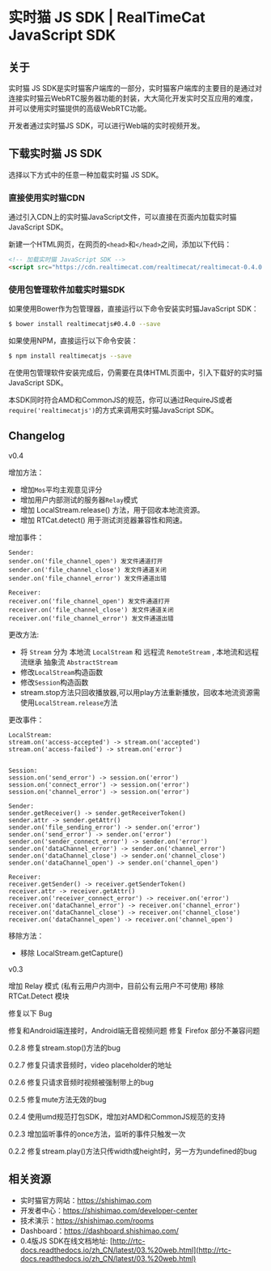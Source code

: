 # 实时猫 JS SDK | RealTimeCat JavaScript SDK  

## 关于

实时猫 JS SDK是实时猫客户端库的一部分，实时猫客户端库的主要目的是通过对连接实时猫云WebRTC服务器功能的封装，大大简化开发实时交互应用的难度，并可以使用实时猫提供的高级WebRTC功能。

开发者通过实时猫JS SDK，可以进行Web端的实时视频开发。

## 下载实时猫 JS SDK

选择以下方式中的任意一种加载实时猫 JS SDK。

### 直接使用实时猫CDN

通过引入CDN上的实时猫JavaScript文件，可以直接在页面内加载实时猫JavaScript SDK。

新建一个HTML网页，在网页的```<head>```和```</head>```之间，添加以下代码：
    
```html
<!-- 加载实时猫 JavaScript SDK -->
<script src="https://cdn.realtimecat.com/realtimecat/realtimecat-0.4.0.min.js"></script>
```

### 使用包管理软件加载实时猫SDK

如果使用Bower作为包管理器，直接运行以下命令安装实时猫JavaScript SDK：

```bash
$ bower install realtimecatjs#0.4.0 --save
```

如果使用NPM，直接运行以下命令安装：

```bash
$ npm install realtimecatjs --save
```

在使用包管理软件安装完成后，仍需要在具体HTML页面中，引入下载好的实时猫JavaScript SDK。

本SDK同时符合AMD和CommonJS的规范，你可以通过RequireJS或者`require('realtimecatjs')`的方式来调用实时猫JavaScript SDK。

## Changelog

v0.4

增加方法：

- 增加`Mos`平均主观意见评分
- 增加用户内部测试的服务器`Relay`模式
- 增加 LocalStream.release() 方法，用于回收本地流资源。
- 增加 RTCat.detect() 用于测试浏览器兼容性和网速。

增加事件：

```
Sender:
sender.on('file_channel_open') 发文件通道打开
sender.on('file_channel_close') 发文件通道关闭
sender.on('file_channel_error') 发文件通道出错

Receiver:
receiver.on('file_channel_open') 发文件通道打开
receiver.on('file_channel_close') 发文件通道关闭
receiver.on('file_channel_error') 发文件通道出错
```


更改方法:

- 将 `Stream` 分为 本地流 `LocalStream` 和 远程流 `RemoteStream` , 本地流和远程流继承 抽象流 `AbstractStream`
- 修改`LocalStream`构造函数
- 修改`Session`构造函数
- stream.stop方法只回收播放器,可以用play方法重新播放，回收本地流资源需使用`LocalStream.release`方法

更改事件：

```
LocalStream:
stream.on('access-accepted') -> stream.on('accepted')
stream.on('access-failed') -> stream.on('error')


Session:
session.on('send_error') -> session.on('error')
session.on('connect_error') -> session.on('error')
session.on('channel_error') -> session.on('error')

Sender:
sender.getReceiver() -> sender.getReceiverToken()
sender.attr -> sender.getAttr()
sender.on('file_sending_error') -> sender.on('error')
sender.on('send_error') -> sender.on('error')
sender.on('sender_connect_error') -> sender.on('error')
sender.on('dataChannel_error') -> sender.on('channel_error')
sender.on('dataChannel_close') -> sender.on('channel_close')
sender.on('dataChannel_open') -> sender.on('channel_open')

Receiver:
receiver.getSender() -> receiver.getSenderToken()
receiver.attr -> receiver.getAttr()
receiver.on('receiver_connect_error') -> receiver.on('error')
receiver.on('dataChannel_error') -> receiver.on('channel_error')
receiver.on('dataChannel_close') -> receiver.on('channel_close')
receiver.on('dataChannel_open') -> receiver.on('channel_open')
```

移除方法：

- 移除 LocalStream.getCapture()


v0.3

增加 Relay 模式 (私有云用户内测中，目前公有云用户不可使用)
移除 RTCat.Detect 模块

修复以下 Bug

修复和Android端连接时，Android端无音视频问题
修复 Firefox 部分不兼容问题

0.2.8 修复stream.stop()方法的bug

0.2.7 修复只请求音频时，video placeholder的地址

0.2.6 修复只请求音频时视频被强制带上的bug

0.2.5 修复mute方法无效的bug

0.2.4 使用umd规范打包SDK，增加对AMD和CommonJS规范的支持

0.2.3 增加监听事件的once方法，监听的事件只触发一次

0.2.2 修复stream.play()方法只传width或height时，另一方为undefined的bug

## 相关资源

- 实时猫官方网站：https://shishimao.com
- 开发者中心：https://shishimao.com/developer-center
- 技术演示：https://shishimao.com/rooms
- Dashboard：https://dashboard.shishimao.com/
- 0.4版JS SDK在线文档地址: [http://rtc-docs.readthedocs.io/zh_CN/latest/03.%20web.html](http://rtc-docs.readthedocs.io/zh_CN/latest/03.%20web.html)
